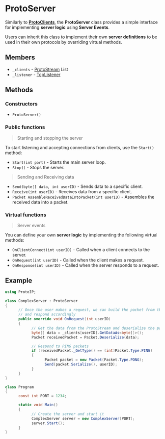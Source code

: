 # ProtoServer

Similarly to [**ProtoClients**](Client.md), the **ProtoServer** class provides a simple interface for implementing **server logic** using **Server Events**.

Users can inherit this class to implement their own **server definitions** to be used in their own protocols by overriding virtual methods.

## Members

- `_clients` - [ProtoStream](ProtoStream.md) List
- `_listener` - [TcpListener](https://docs.microsoft.com/en-us/dotnet/api/system.net.sockets.tcplistener?view=net-5.0)

## Methods

### Constructors

- `ProtoServer()`

### Public functions

> Starting and stopping the server

To start listening and accepting connections from clients, use the `Start()` method:

- `Start(int port)` - Starts the main server loop.
- `Stop()` - Stops the server.

> Sending and Receiving data

- `Send(byte[] data, int userID)` - Sends data to a specific client.
- `Receive(int userID)` - Receives data from a specific client.
- `Packet AssembleReceivedDataIntoPacket(int userID)` - Assembles the received data into a packet.

### Virtual functions

> Server events

You can define your own **server logic** by implementing the following virtual methods:

- `OnClientConnect(int userID)` - Called when a client connects to the server.
- `OnRequest(int userID)` - Called when the client makes a request.
- `OnResponse(int userID)` - Called when the server responds to a request.

## Example

```csharp
using ProtoIP;

class ComplexServer : ProtoServer
{
      // Once the user makes a request, we can build the packet from the protoStream
      // and respond accordingly
      public override void OnRequest(int userID)
      {
            // Get the data from the ProtoStream and deserialize the packet
            byte[] data = _clients[userID].GetDataAs<byte[]>();
            Packet receivedPacket = Packet.Deserialize(data);

            // Respond to PING packets
            if (receivedPacket._GetType() == (int)Packet.Type.PING)
            {
                  Packet packet = new Packet(Packet.Type.PONG);
                  Send(packet.Serialize(), userID);
            }
      }
}

class Program 
{
      const int PORT = 1234;

      static void Main()
      {
            // Create the server and start it
            ComplexServer server = new ComplexServer(PORT);
            server.Start();
      }
}
```